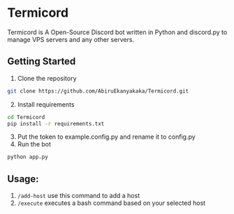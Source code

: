 # Termicord
Termicord is A Open-Source Discord bot written in Python and discord.py to manage VPS servers and any other servers.

## Getting Started

1. Clone the repository
```bash
git clone https://github.com/AbiruEkanyakaka/Termicord.git
```
2. Install requirements
```bash
cd Termicord
pip install -r requirements.txt
```
3. Put the token to example.config.py and rename it to config.py
4. Run the bot
```bash
python app.py
```

## Usage:

1. `/add-host` use this command to add a host
2. `/execute` executes a bash command based on your selected host
